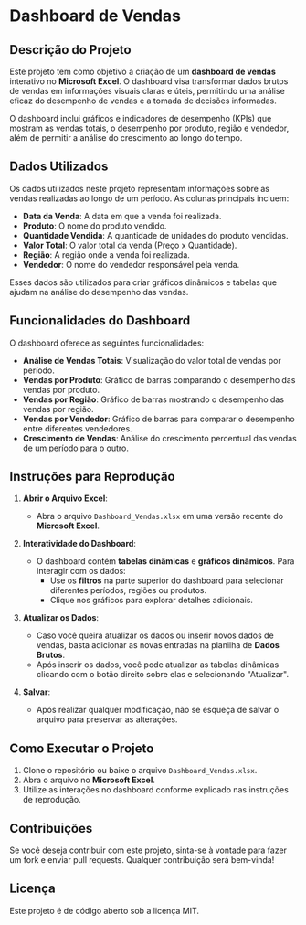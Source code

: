 # Dashboard de Vendas

## Descrição do Projeto

Este projeto tem como objetivo a criação de um **dashboard de vendas** interativo no **Microsoft Excel**. O dashboard visa transformar dados brutos de vendas em informações visuais claras e úteis, permitindo uma análise eficaz do desempenho de vendas e a tomada de decisões informadas.

O dashboard inclui gráficos e indicadores de desempenho (KPIs) que mostram as vendas totais, o desempenho por produto, região e vendedor, além de permitir a análise do crescimento ao longo do tempo.

## Dados Utilizados

Os dados utilizados neste projeto representam informações sobre as vendas realizadas ao longo de um período. As colunas principais incluem:

- **Data da Venda**: A data em que a venda foi realizada.
- **Produto**: O nome do produto vendido.
- **Quantidade Vendida**: A quantidade de unidades do produto vendidas.
- **Valor Total**: O valor total da venda (Preço x Quantidade).
- **Região**: A região onde a venda foi realizada.
- **Vendedor**: O nome do vendedor responsável pela venda.

Esses dados são utilizados para criar gráficos dinâmicos e tabelas que ajudam na análise do desempenho das vendas.

## Funcionalidades do Dashboard

O dashboard oferece as seguintes funcionalidades:
- **Análise de Vendas Totais**: Visualização do valor total de vendas por período.
- **Vendas por Produto**: Gráfico de barras comparando o desempenho das vendas por produto.
- **Vendas por Região**: Gráfico de barras mostrando o desempenho das vendas por região.
- **Vendas por Vendedor**: Gráfico de barras para comparar o desempenho entre diferentes vendedores.
- **Crescimento de Vendas**: Análise do crescimento percentual das vendas de um período para o outro.

## Instruções para Reprodução

1. **Abrir o Arquivo Excel**:
   - Abra o arquivo `Dashboard_Vendas.xlsx` em uma versão recente do **Microsoft Excel**.
   
2. **Interatividade do Dashboard**:
   - O dashboard contém **tabelas dinâmicas** e **gráficos dinâmicos**. Para interagir com os dados:
     - Use os **filtros** na parte superior do dashboard para selecionar diferentes períodos, regiões ou produtos.
     - Clique nos gráficos para explorar detalhes adicionais.
   
3. **Atualizar os Dados**:
   - Caso você queira atualizar os dados ou inserir novos dados de vendas, basta adicionar as novas entradas na planilha de **Dados Brutos**.
   - Após inserir os dados, você pode atualizar as tabelas dinâmicas clicando com o botão direito sobre elas e selecionando "Atualizar".

4. **Salvar**:
   - Após realizar qualquer modificação, não se esqueça de salvar o arquivo para preservar as alterações.

## Como Executar o Projeto

1. Clone o repositório ou baixe o arquivo `Dashboard_Vendas.xlsx`.
2. Abra o arquivo no **Microsoft Excel**.
3. Utilize as interações no dashboard conforme explicado nas instruções de reprodução.

## Contribuições

Se você deseja contribuir com este projeto, sinta-se à vontade para fazer um fork e enviar pull requests. Qualquer contribuição será bem-vinda!

## Licença

Este projeto é de código aberto sob a licença MIT.

